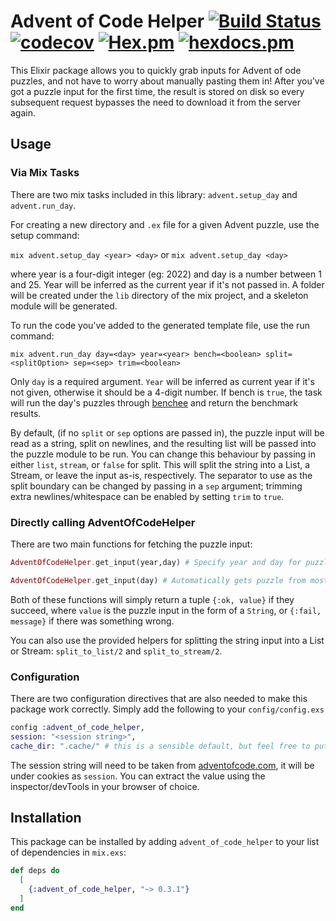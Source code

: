 # Advent of Code Helper [![Build Status](https://app.travis-ci.com/akosasante/Advent-Of-Code-Helper-Elixir.svg?branch=main)](https://app.travis-ci.com/github/akosasante/Advent-Of-Code-Helper-Elixir) [![codecov](https://codecov.io/gh/akosasante/Advent-Of-Code-Helper-Elixir/branch/main/graph/badge.svg?token=vssP39GcoL)](https://codecov.io/gh/akosasante/Advent-Of-Code-Helper-Elixir) [![Hex.pm](https://img.shields.io/hexpm/v/advent_of_code_helper.svg?style=plastic)](https://hex.pm/packages/advent_of_code_helper) [![hexdocs.pm](https://img.shields.io/badge/hex-docs-lightgreen.svg)](https://hexdocs.pm/advent_of_code_helper/api-reference.html)


This Elixir package allows you to quickly grab inputs for Advent of ode puzzles, and not have to worry about manually pasting them in! After you've got a puzzle input for the first time, the result is stored on disk so every subsequent request bypasses the need to download it from the server again.

## Usage

### Via Mix Tasks

There are two mix tasks included in this library: `advent.setup_day` and `advent.run_day`.

For creating a new directory and `.ex` file for a given Advent puzzle, use the setup command:

`mix advent.setup_day <year> <day>` or `mix advent.setup_day <day>` 

where year is a four-digit integer (eg: 2022) and day is a number between 1 and 25. Year will be inferred as the current year if it's not passed in. A folder will be created under the `lib` directory of the mix project, and a skeleton module will be generated.


To run the code you've added to the generated template file, use the run command:

`mix advent.run_day day=<day> year=<year> bench=<boolean> split=<splitOption> sep=<sep> trim=<boolean>`

Only `day` is a required argument. `Year` will be inferred as current year if it's not given, otherwise it should be a 4-digit number. 
If bench is `true`, the task will run the day's puzzles through [benchee](https://github.com/bencheeorg/benchee) and return the benchmark results.

By default, (if no `split` or `sep` options are passed in), the puzzle input will be read as a string, split on newlines, and the resulting list will be passed into the puzzle module to be run.
You can change this behaviour by passing in either `list`, `stream`, or `false` for split. This will split the string into a List, a Stream, or leave the input as-is, respectively. The separator to use as the split boundary can be changed by passing in a `sep` argument; trimming extra newlines/whitespace can be enabled by setting `trim` to `true`.


### Directly calling AdventOfCodeHelper

There are two main functions for fetching the puzzle input:

```elixir
AdventOfCodeHelper.get_input(year,day) # Specify year and day for puzzle

AdventOfCodeHelper.get_input(day) # Automatically gets puzzle from most recent year

```

Both of these functions will simply return a tuple `{:ok, value}` if they succeed, where `value` is the puzzle input in the form of a `String`, or `{:fail, message}` if there was something wrong.


You can also use the provided helpers for splitting the string input into a List or Stream: `split_to_list/2` and `split_to_stream/2`.


### Configuration

There are two configuration directives that are also needed to make this package work correctly. Simply add the following to your `config/config.exs`

```elixir
config :advent_of_code_helper,
session: "<session string>",
cache_dir: ".cache/" # this is a sensible default, but feel free to put it wherever you have write access
```

The session string will need to be taken from [adventofcode.com](https://adventofcode.com), it will be under cookies as `session`. You can extract the value using the inspector/devTools in your browser of choice.


## Installation

This package can be installed by adding `advent_of_code_helper` to your list of dependencies in `mix.exs`:

```elixir
def deps do
  [
    {:advent_of_code_helper, "~> 0.3.1"}
  ]
end
```
